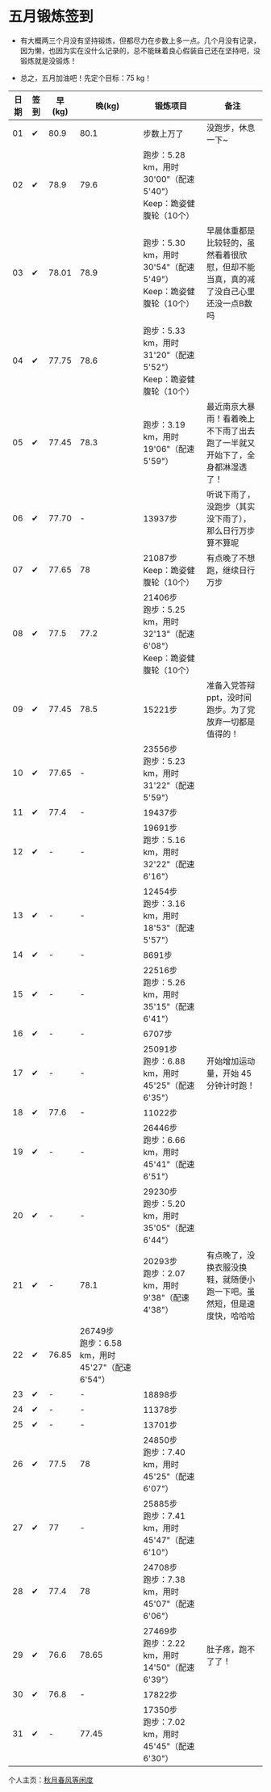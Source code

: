 # 五月锻炼签到

- 有大概两三个月没有坚持锻炼，但都尽力在步数上多一点。几个月没有记录，因为懒，也因为实在没什么记录的，总不能昧着良心假装自己还在坚持吧，没锻炼就是没锻炼！

- 总之，五月加油吧！先定个目标：75 kg！

| 日期 | 签到 | 早(kg) | 晚(kg) | 锻炼项目 | 备注 |
|----|---|---|---|---|---|
| 01 | ✔ | 80.9 | 80.1 | 步数上万了 | 没跑步，休息一下~ |
| 02 | ✔ | 78.9 | 79.6 | 跑步：5.28 km，用时 30'00"（配速 5'40"）<br>Keep：跪姿健腹轮（10个） |  |
| 03 | ✔ | 78.01 | 78.9 | 跑步：5.30 km，用时 30'54"（配速 5'49"）<br>Keep：跪姿健腹轮（10个） | 早晨体重都是比较轻的，虽然看着很欣慰，但却不能当真，真的减了没自己心里还没一点B数吗 |
| 04 | ✔ | 77.75 | 78.6 | 跑步：5.33 km，用时 31'20"（配速 5'52"）<br>Keep：跪姿健腹轮（10个） |  |
| 05 | ✔ | 77.45 | 78.3 | 跑步：3.19 km，用时 19'06"（配速 5'59"） | 最近南京大暴雨！看着晚上不下雨了出去跑了一半就又开始下了，全身都淋湿透了！ |
| 06 | ✔ | 77.70 | - | 13937步 | 听说下雨了，没跑步（其实没下雨了），那么日行万步算不算呢 |
| 07 | ✔ | 77.65 | 78 | 21087步<br>Keep：跪姿健腹轮（10个） | 有点晚了不想跑，继续日行万步 |
| 08 | ✔ | 77.5 | 77.2 | 21406步<br>跑步：5.25 km，用时 32'13"（配速 6'08"）<br>Keep：跪姿健腹轮（10个） |  |
| 09 | ✔ | 77.45 | 78.5 | 15221步 | 准备入党答辩ppt，没时间跑步。为了党放弃一切都是值得的！ |
| 10 | ✔ | 77.65 | - | 23556步<br>跑步：5.23 km，用时 31'22"（配速 5'59"） |  |
| 11 | ✔ | 77.4 | - | 19437步 |  |
| 12 | ✔ | - | - | 19691步<br>跑步：5.16 km，用时 32'22"（配速 6'16"） |  |
| 13 | ✔ | - | - | 12454步<br>跑步：3.16 km，用时 18'53"（配速 5'57"） |  |
| 14 | ✔ | - | - | 8691步 |  |
| 15 | ✔ | - | - | 22516步<br>跑步：5.26 km，用时 35'15"（配速 6'41"） |  |
| 16 | ✔ | - | - | 6707步 |  |
| 17 | ✔ | - | - | 25091步<br>跑步：6.88 km，用时 45'25"（配速 6'35"） | 开始增加运动量，开始 45 分钟计时跑！ |
| 18 | ✔ | 77.6 | - | 11022步 |  |
| 19 | ✔ | - | - | 26446步<br>跑步：6.66 km，用时 45'41"（配速 6'51"） |  |
| 20 | ✔ | - | - | 29230步<br>跑步：5.20 km，用时 35'05"（配速 6'44"） |  |
| 21 | ✔ | - | 78.1 | 20293步<br>跑步：2.07 km，用时 9'38"（配速 4'38"） | 有点晚了，没换衣服没换鞋，就随便小跑一下吧。虽然短，但是速度快，哈哈哈 |
| 22 | ✔ | 76.85 | 26749步<br>跑步：6.58 km，用时 45'27"（配速 6'54"） |  |  |
| 23 | ✔ | - | - | 18898步 |  |
| 24 | ✔ | - | - | 11378步 |  |
| 25 | ✔ | - | - | 13701步 |  |
| 26 | ✔ | 77.5 | 78 | 24850步<br>跑步：7.40 km，用时 45'25"（配速 6'07"） |  |
| 27 | ✔ | 77 | - | 25885步<br>跑步：7.41 km，用时 45'47"（配速 6'10"） |  |
| 28 | ✔ | 77.4 | 78 | 24708步<br>跑步：7.38 km，用时 45'07"（配速 6'06"） |  |
| 29 | ✔ | 76.6 | 78.65 | 27469步<br>跑步：2.22 km，用时 14'50"（配速 6'39"） | 肚子疼，跑不了了！ |
| 30 | ✔ | 76.8 | - | 17822步 |  |
| 31 | ✔ | - | 77.45 | 17350步<br>跑步：7.02 km，用时 45'45"（配速 6'30"） |  |

个人主页：<a href="http://renkaigis.com/" target="_blank">秋月春风等闲度</a>
